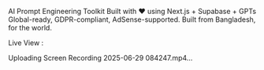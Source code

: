 AI Prompt Engineering Toolkit
Built with ❤️ using Next.js + Supabase + GPTs
Global-ready, GDPR-compliant, AdSense-supported.
Built from Bangladesh, for the world.

Live View : 

Uploading Screen Recording 2025-06-29 084247.mp4…

